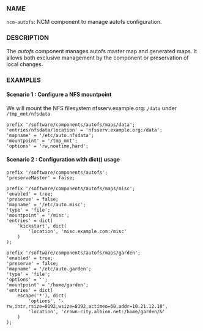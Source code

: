 
### NAME

`ncm-autofs`: NCM component to manage autofs configuration.

### DESCRIPTION

The _autofs_ component manages autofs master map and generated maps. It allows
both exclusive management by the component or preservation of local changes.

### EXAMPLES

#### Scenario 1 : Configure a NFS mountpoint

We will mount the NFS filesystem nfsserv.example.org: `/data` under `/tmp_mnt/nfsdata`

    prefix '/software/components/autofs/maps/data';
    'entries/nfsdata/location' = 'nfsserv.example.org:/data';
    'mapname' = '/etc/auto.nfsdata';
    'mountpoint' = '/tmp_mnt';
    'options' = 'rw,noatime,hard';

#### Scenario 2 : Configuration with dict() usage

    prefix '/software/components/autofs';
    'preserveMaster' = false;

    prefix '/software/components/autofs/maps/misc';
    'enabled' = true;
    'preserve' = false;
    'mapname' = '/etc/auto.misc';
    'type' = 'file';
    'mountpoint' = '/misc';
    'entries' = dict(
        'kickstart', dict(
            'location', 'misc.example.com:/misc'
        )
    );

    prefix '/software/components/autofs/maps/garden';
    'enabled' = true;
    'preserve' = false;
    'mapname' = '/etc/auto.garden';
    'type' = 'file';
    'options' = '';
    'mountpoint' = '/home/garden';
    'entries' = dict(
        escape('*'), dict(
            'options', '-rw,intr,rsize=8192,wsize=8192,actimeo=60,addr=10.21.12.10',
            'location', 'crown-city.albion.net:/home/garden/&'
        )
    );
